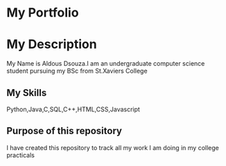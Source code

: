 # My Portfolio

# My Description
My Name is Aldous Dsouza.I am an undergraduate computer science student pursuing my BSc from St.Xaviers College 

## My Skills
Python,Java,C,SQL,C++,HTML,CSS,Javascript

## Purpose of this repository
I have created this repository to track all my work I am doing in my college practicals
